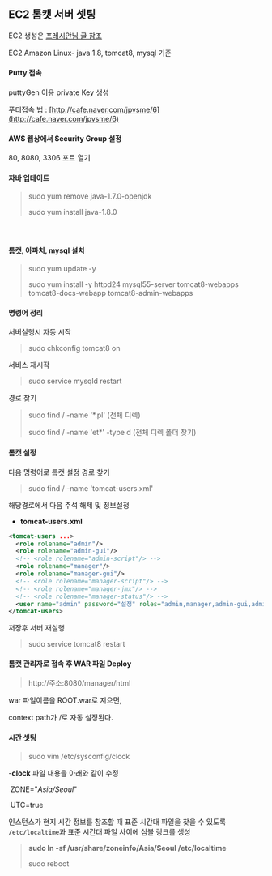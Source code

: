 ## EC2 톰캣 서버 셋팅

EC2 생성은 [프레시안님 글 참조](http://pyrasis.com/aws.html)

EC2 Amazon Linux- java 1.8, tomcat8, mysql 기준



#### **Putty 접속**

puttyGen 이용 private Key 생성

푸티접속 법 : [http://cafe.naver.com/jpvsme/6](http://cafe.naver.com/jpvsme/6)




#### **AWS 웹상에서 Security Group 설정**

80, 8080, 3306 포트 열기




#### **자바 업데이트**

> sudo yum remove java-1.7.0-openjdk
>
> sudo yum install java-1.8.0

####  

#### **톰캣, 아파치, mysql 설치**

> sudo yum update -y
>
> sudo yum install -y httpd24 mysql55-server tomcat8-webapps tomcat8-docs-webapp tomcat8-admin-webapps




#### **명령어 정리**

서버실행시  자동 시작

> sudo chkconfig tomcat8 on

서비스 재시작

> sudo service mysqld restart

경로 찾기

> sudo find / -name '*.pl' (전체 디렉)
>
> sudo find / -name 'et*' -type d (전체 디렉 폴더 찾기)


#### **톰캣 설정**

다음 명령어로 톰캣 설정 경로 찾기

> sudo find / -name 'tomcat-users.xml'

해당경로에서 다음 주석 해제 및 정보설정

- **tomcat-users.xml**

```xml
<tomcat-users ...>
  <role rolename="admin"/>
  <role rolename="admin-gui"/>
  <!-- <role rolename="admin-script"/> -->
  <role rolename="manager"/>
  <role rolename="manager-gui"/>
  <!-- <role rolename="manager-script"/> -->
  <!-- <role rolename="manager-jmx"/> -->
  <!-- <role rolename="manager-status"/> -->
  <user name="admin" password="설정" roles="admin,manager,admin-gui,admin-script,manager-gui,manager-script,manager-jmx,manager-status" />
</tomcat-users>
```

저장후 서버 재실행

> sudo service tomcat8 restart




#### **톰캣 관리자로 접속 후 WAR 파일 Deploy**

> http://주소:8080/manager/html

war 파일이름을 ROOT.war로 지으면,

context path가 /로 자동 설정된다.



#### 시간 셋팅

> sudo vim /etc/sysconfig/clock

-**clock** 파일 내용을 아래와 같이 수정

​	ZONE="*Asia/Seoul*"

​	UTC=true

인스턴스가 현지 시간 정보를 참조할 때 표준 시간대 파일을 찾을 수 있도록 `/etc/localtime`과 표준 시간대 파일 사이에 심볼 링크를 생성

> **sudo ln -sf /usr/share/zoneinfo/Asia/Seoul /etc/localtime**
>
> sudo reboot
